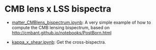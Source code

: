 # CMB lens x LSS bispectra

* [matter_CMBlens_bispectrum.ipynb](https://github.com/albakalaja/lens_cross_bispectra/blob/main/matter_CMBlens_bispectrum.ipynb): A very simple example of how to compute the CMB lensing bispectrum, based on http://cmbant.github.io/notebooks/PostBorn.html

* [kappa_x_shear.ipynb](https://github.com/albakalaja/lens_cross_bispectra/blob/main/kappa_x_shear.ipynb): Get the cross-bispectra.

